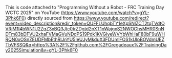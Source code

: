 This is code attached to "Programming Without a Robot - FRC Training Day WCTC 2025" on YouTube (https://www.youtube.com/watch?v=gYL-3Phk6F0) directly sourced from https://www.youtube.com/redirect?event=video_description&redir_token=QUFFLUhqbTY1eXpSNlZCT2tqTVdtOVRjM1I4bWN1U2ZqZ3xBQ3Jtc0trZDgtd2pXT1pWajgxS2NWOGhsMHR0SnNDTm83bDFVU2xhaFVMaGVuNDdPS19Pdk1KVGIyeWVYbWhHaF80bF9uWHRQN0xOSnZEUDFMbEthRlJnYU5IeUJyMkduX3FDUmlFOS1kUlpBOVdmUEZTbVFSSQ&q=https%3A%2F%2Fgithub.com%2FGregadeaux%2FTrainingDay2025Simulation&v=gYL-3Phk6F0
